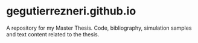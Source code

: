 # gegutierrezneri.github.io
A repository for my Master Thesis. Code, bibliography, simulation samples and text content related to the thesis.
